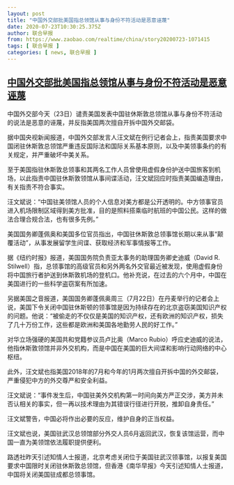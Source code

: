 ```yaml
---
layout: post
title: "中国外交部批美国指总领馆从事与身份不符活动是恶意诬蔑"
date: 2020-07-23T10:30:25.375Z
author: 联合早报
from: https://www.zaobao.com/realtime/china/story20200723-1071415
tags: [ 联合早报 ]
categories: [ news, 联合早报 ]
---
```

<!--1595526060000-->
[中国外交部批美国指总领馆从事与身份不符活动是恶意诬蔑](https://www.zaobao.com/realtime/china/story20200723-1071415)
------

<div>
<p>中国外交部今天（23日）谴责美国发表中国驻休斯敦总领馆从事与身份不符活动的说法是恶意的诬蔑，并反指美国两次擅自开拆中国外交邮袋。</p><p>据中国央视新闻报道，中国外交部发言人汪文斌在例行记者会上，指责美国要求中国闭驻休斯敦总领馆严重违反国际法和国际关系基本原则，以及中美领事条约的有关规定，并严重破坏中美关系。</p><p>至于美国指驻休斯敦总领事和其两名工作人员曾使用虚假身份护送中国旅客到机场，以此指责中国驻休斯敦领馆从事间谍活动，汪文斌回应时指责美国编造理由，有关指责不符合事实。</p><section id="imu"><div id="dfp-ad-imu1-wrapper" class="dfp-tag-wrapper"><div id="dfp-ad-imu1" class="dfp-tag-wrapper"></div></div></section><p>汪文斌说：“中国驻美领馆人员的个人信息对美方都是公开透明的。中方领事官员进入机场限制区域得到美方批准，目的是照料搭乘临时航班的中国公民。这样的做法合理合规合法，也有很多先例。”</p><p>美国国务卿蓬佩奥和美国多位官员指出，中国驻休斯敦总领事馆长期以来从事“颠覆活动”，从事发展留学生间谍、获取经济和军事情报等工作。</p><p>据《纽约时报》报道，美国国务院负责亚太事务的助理国务卿史迪威（David R. Stilwell）指，总领事馆的高级官员和另外两名外交官最近被发现，使用虚假身份将中国旅行者护送到休斯敦机场的登机口。他补充说，在过去的六个月中，中国在美国进行的一些科学盗窃案有所加速。</p><p>另据美国之音报道，美国国务卿蓬佩奥周三（7月22日）在丹麦举行的记者会上说，美国下令关闭中国驻休斯顿的领事馆是因为持续存在的北京盗窃美国知识产权的问题。他说：“被偷走的不仅仅是美国的知识产权，还有欧洲的知识产权，损失了几十万份工作，这些都是欧洲和美国各地勤劳人民的好工作。”</p><div id="innity-in-post"></div><div id="dfp-ad-midarticlespecial-wrapper" class="dfp-tag-wrapper"><div id="dfp-ad-midarticlespecial" class="dfp-tag-wrapper"></div></div><p>对华立场强硬的美国共和党籍参议员卢比奥（Marco Rubio）呼应史迪威的说法，他指休斯敦领馆并非外交机构，而是中国在美国的巨大间谍和影响行动网络的中心枢纽。</p><p>此外，汪文斌也指美国2018年的7月和今年的1月两次擅自开拆中国的外交邮袋，严重侵犯中方的外交尊严和安全利益。</p><p>汪文斌说：“事件发生后，中国驻美外交机构第一时间向美方严正交涉，美方并未否认相关的事实，但一再以技术理由为其错误行径进行开脱，推卸自身责任。”</p><p>汪文斌警告，中国必将作出必要的反应，维护自身的正当权益。</p><p>汪文斌也说，美国驻武汉总领馆部分外交人员6月返回武汉，恢复该馆运营，而中国一直为美领馆依法履职提供便利。</p><p>路透社昨天引述知情人士报道，北京考虑关闭位于美国驻武汉领事馆，以报复美国要求中国限时关闭驻休斯敦总领馆，但香港《南华早报》今天引述知情人士报道，中国将关闭美国驻成都总领事馆。</p>
</div>
